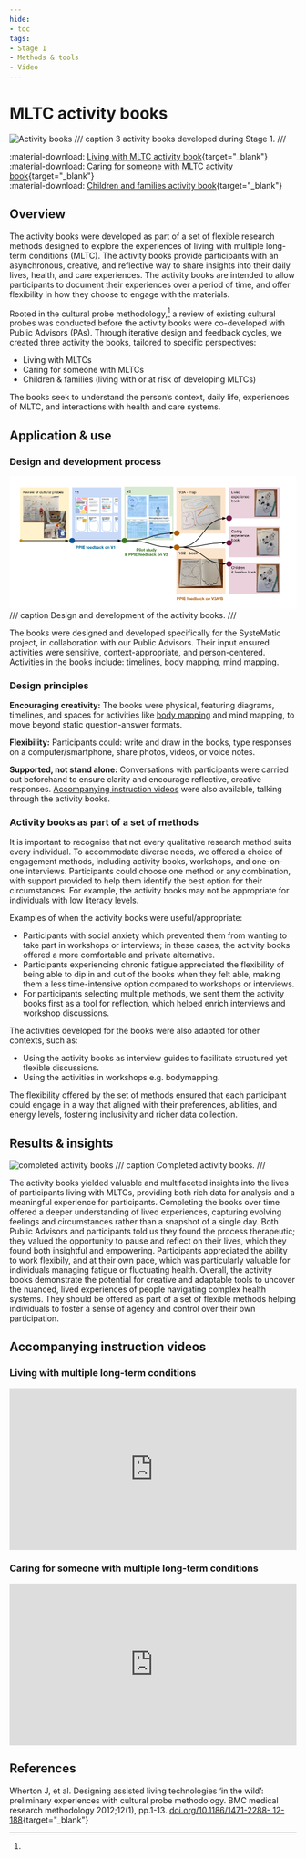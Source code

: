 ```yaml
---
hide:
- toc
tags:
- Stage 1
- Methods & tools
- Video
---
```


# MLTC activity books
![Activity books](../assets/activity-books.png)
/// caption
3 activity books developed during Stage 1.
///

:material-download: [Living with MLTC activity book](../assets/Living-with-MLTC-book.pdf){target="_blank"}
<br>
:material-download: [Caring for someone with MLTC activity book](Caring-for-MLTC-book.pdf){target="_blank"}
<br>
:material-download: [Children and families activity book](){target="_blank"}

## Overview

The activity books were developed as part of a set of flexible research methods designed to explore the experiences of living with multiple long-term conditions (MLTC). The activity books provide participants with an asynchronous, creative, and reflective way to share insights into their daily lives, health, and care experiences. The activity books are intended to allow participants to document their experiences over a period of time, and offer flexibility in how they choose to engage with the materials.


Rooted in the cultural probe methodology,[^1] a review of existing cultural probes was conducted before the activity books were co-developed with Public Advisors (PAs). Through iterative design and feedback cycles, we created three activity the books, tailored to specific perspectives:

- Living with MLTCs
- Caring for someone with MLTCs
- Children & families (living with or at risk of developing MLTCs)

The books seek to understand the person’s context, daily life, experiences of MLTC, and interactions with health and care systems.

## Application & use

### Design and development process 

![Activity books](../assets/activity-book-development.png)
/// caption
Design and development of the activity books.
///

The books were designed and developed specifically for the SysteMatic project, in collaboration with our Public Advisors. Their input ensured activities were sensitive, context-appropriate, and person-centered. Activities in the books include: timelines, body mapping, mind mapping. 

### Design principles

**Encouraging creativity:** The books were physical, featuring diagrams, timelines, and spaces for activities like [body mapping](body-mapping.md) and mind mapping, to move beyond static question-answer formats.


**Flexibility:** Participants could: write and draw in the books, type responses on a computer/smartphone, share photos, videos, or voice notes.


**Supported, not stand alone:** Conversations with participants were carried out beforehand to ensure clarity and encourage reflective, creative responses. [Accompanying instruction videos](#accompanying-instruction-videos) were also available, talking through the activity books.

### Activity books as part of a set of methods 

It is important to recognise that not every qualitative research method suits every individual. To accommodate diverse needs, we offered a choice of engagement methods, including activity books, workshops, and one-on-one interviews. Participants could choose one method or any combination, with support provided to help them identify the best option for their circumstances. For example, the activity books may not be appropriate for individuals with low literacy levels.  


Examples of when the activity books were useful/appropriate: 

- Participants with social anxiety which prevented them from wanting to take part in workshops or interviews; in these cases, the activity books offered a more comfortable and private alternative.
- Participants experiencing chronic fatigue appreciated the flexibility of being able to dip in and out of the books when they felt able, making them a less time-intensive option compared to workshops or interviews.
- For participants selecting multiple methods, we sent them the activity books first as a tool for reflection, which helped enrich interviews and workshop discussions.


The activities developed for the books were also adapted for other contexts, such as:

- Using the activity books as interview guides to facilitate structured yet flexible discussions.
- Using the activities in workshops e.g. bodymapping.


The flexibility offered by the set of methods ensured that each participant could engage in a way that aligned with their preferences, abilities, and energy levels, fostering inclusivity and richer data collection.

## Results & insights

![completed activity books](../assets/completed-activity-books.png)
/// caption
Completed activity books.
///

The activity books yielded valuable and multifaceted insights into the lives of participants living with MLTCs, providing both rich data for analysis and a meaningful experience for participants. Completing the books over time offered a deeper understanding of lived experiences, capturing evolving feelings and circumstances rather than a snapshot of a single day. Both Public Advisors and participants told us they found the process therapeutic; they valued the opportunity to pause and reflect on their lives, which they found both insightful and empowering. Participants appreciated the ability to work flexibily, and at their own pace, which was particularly valuable for individuals managing fatigue or fluctuating health. Overall, the activity books demonstrate the potential for creative and adaptable tools to uncover the nuanced, lived experiences of people navigating complex health systems. They should be offered as part of a set of flexible methods helping individuals to foster a sense of agency and control over their own participation.

## Accompanying instruction videos

### Living with multiple long-term conditions 
<div>
  <div style="position:relative;padding-top:56.25%;">
    <iframe src="https://www.youtube.com/embed/M9tYOlbpIjM" frameborder="0" allowfullscreen style="position:absolute;top:0;left:0;width:100%;height:100%;"></iframe>
  </div>
</div>

### Caring for someone with multiple long-term conditions
<div>
  <div style="position:relative;padding-top:56.25%;">
    <iframe src="https://www.youtube.com/embed/WmhUFE0Lvmo" frameborder="0" allowfullscreen style="position:absolute;top:0;left:0;width:100%;height:100%;"></iframe>
  </div>
</div>

## References

[^1]:
  Wherton J, et al. Designing assisted living technologies ‘in the wild’: preliminary experiences with cultural probe methodology. BMC medical research methodology 2012;12(1), pp.1-13. [doi.org/10.1186/1471-2288-
12-188](doi.org/10.1186/1471-2288-12-188){target="_blank"}
